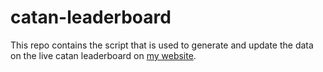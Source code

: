 # catan-leaderboard

This repo contains the script that is used to generate and update the data on the live catan leaderboard on [my website](https://jadshaheen.com/catan).
